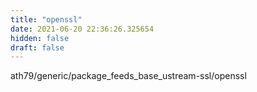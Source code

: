```yaml
---
title: "openssl"
date: 2021-06-20 22:36:26.325654
hidden: false
draft: false
---
```


ath79/generic/package_feeds_base_ustream-ssl/openssl


